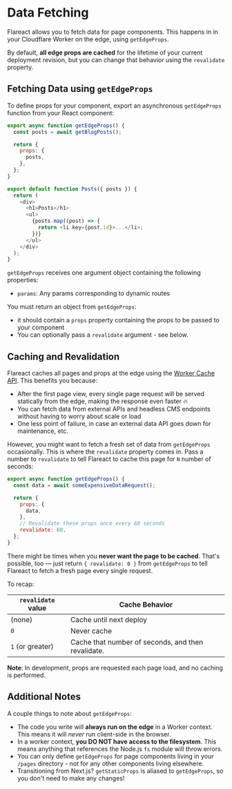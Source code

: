# Data Fetching

Flareact allows you to fetch data for page components. This happens in in your Cloudflare Worker on the edge, using `getEdgeProps`.

By default, **all edge props are cached** for the lifetime of your current deployment revision, but you can change that behavior using the `revalidate` property.

## Fetching Data using `getEdgeProps`

To define props for your component, export an asynchronous `getEdgeProps` function from your React component:

```js
export async function getEdgeProps() {
  const posts = await getBlogPosts();

  return {
    props: {
      posts,
    },
  };
}

export default function Posts({ posts }) {
  return (
    <div>
      <h1>Posts</h1>
      <ul>
        {posts.map((post) => {
          return <li key={post.id}>...</li>;
        })}
      </ul>
    </div>
  );
}
```

`getEdgeProps` receives one argument object containing the following properties:

- `params`: Any params corresponding to dynamic routes

You must return an object from `getEdgeProps`:

- it should contain a `props` property containing the props to be passed to your component
- You can optionally pass a `revalidate` argument - see below.

## Caching and Revalidation

Flareact caches all pages and props at the edge using the [Worker Cache API](https://developers.cloudflare.com/workers/reference/apis/cache/). This benefits you because:

- After the first page view, every single page request will be served statically from the edge, making the response even faster 🔥
- You can fetch data from external APIs and headless CMS endpoints without having to worry about scale or load
- One less point of failure, in case an external data API goes down for maintenance, etc.

However, you might want to fetch a fresh set of data from `getEdgeProps` occasionally. This is where the `revalidate` property comes in. Pass a number to `revalidate` to tell Flareact to cache this page for `N` number of seconds:

```js
export async function getEdgeProps() {
  const data = await someExpensiveDataRequest();

  return {
    props: {
      data,
    },
    // Revalidate these props once every 60 seconds
    revalidate: 60,
  };
}
```

There might be times when you **never want the page to be cached**. That's possible, too — just return `{ revalidate: 0 }` from `getEdgeProps` to tell Flareact to fetch a fresh page every single request.

To recap:

| `revalidate` value | Cache Behavior                                     |
| ------------------ | -------------------------------------------------- |
| (none)             | Cache until next deploy                            |
| `0`                | Never cache                                        |
| `1` (or greater)   | Cache that number of seconds, and then revalidate. |

**Note**: In development, props are requested each page load, and no caching is performed.

## Additional Notes

A couple things to note about `getEdgeProps`:

- The code you write will **always run on the edge** in a Worker context. This means it will _never_ run client-side in the browser.
- In a worker context, **you DO NOT have access to the filesystem**. This means anything that references the Node.js `fs` module will throw errors.
- You can only define `getEdgeProps` for page components living in your `/pages` directory - not for any other components living elsewhere.
- Transitioning from Next.js? `getStaticProps` is aliased to `getEdgeProps`, so you don't need to make any changes!
